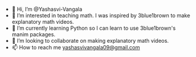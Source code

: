 - 👋 Hi, I’m @Yashasvi-Vangala
- 👀 I’m interested in teaching math. I was inspired by 3blue1brown to make explanatory math videos.
- 🌱 I’m currently learning Python so I can learn to use 3blue1brown's manim packages.
- 💞️ I’m looking to collaborate on making explanatory math videos.
- 📫 How to reach me yashasvivangala09@gmail.com

<!---
Yashasvi-Vangala/Yashasvi-Vangala is a ✨ special ✨ repository because its `README.md` (this file) appears on your GitHub profile.
You can click the Preview link to take a look at your changes.
--->
